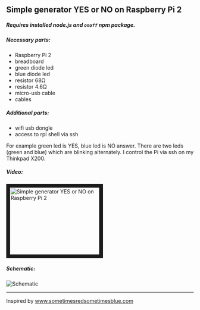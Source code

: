 ## Simple generator YES or NO on Raspberry Pi 2

##### Requires installed node.js and `onoff` npm package.

##### Necessary parts:

- Raspberry Pi 2
- breadboard
- green diode led
- blue diode led
- resistor 68Ω
- resistor 4.6Ω
- micro-usb cable
- cables

##### Additional parts:

- wifi usb dongle
- access to rpi shell via ssh

For example green led is YES, blue led is NO answer. There are two leds (green and blue) which are blinking alternately. I control the Pi via ssh on my Thinkpad X200.

##### Video:

<a href="http://www.youtube.com/watch?feature=player_embedded&v=PTwCdgBn_Ow" target="_blank"><img src="http://img.youtube.com/vi/PTwCdgBn_Ow/0.jpg" 
alt="Simple generator YES or NO on Raspberry Pi 2" width="240" height="180" border="10" /></a>


##### Schematic:

![Schematic](https://raw.githubusercontent.com/debian-sh/Generator-YES-NO-raspberrypi/master/project_bb.png)

---

Inspired by www.sometimesredsometimesblue.com
